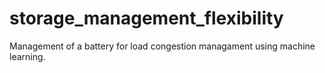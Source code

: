 # storage_management_flexibility
Management of a battery for load congestion managament using machine learning.
